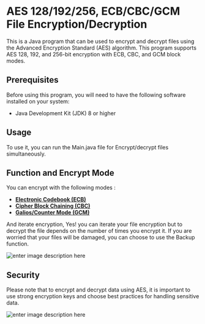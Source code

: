 ﻿# AES 128/192/256, ECB/CBC/GCM File Encryption/Decryption

This is a Java program that can be used to encrypt and decrypt files using the Advanced Encryption Standard (AES) algorithm. This program supports AES 128, 192, and 256-bit encryption with ECB, CBC, and GCM block modes.

## Prerequisites

Before using this program, you will need to have the following software installed on your system:

-   Java Development Kit (JDK) 8 or higher


## Usage

To use it, you can run the Main.java file for Encrypt/decrypt files simultaneously.

## Function and Encrypt Mode

You can encrypt with the following modes :
- [**Electronic Codebook (ECB)**](https://www.techtarget.com/searchsecurity/definition/Electronic-Code-Book)
- [**Cipher Block Chaining (CBC)**](https://www.educative.io/answers/what-is-cbc)
- [**Galios/Counter Mode (GCM)**](https://en.wikipedia.org/wiki/Galois/Counter_Mode)

And iterate encryption, Yes! you can iterate your file encryption but to decrypt the file depends on the number of times you encrypt it. If you are worried that your files will be damaged, you can choose to use the Backup function.

![enter image description here](https://media.tenor.com/fxuUKyzBcG8AAAAC/anime-wow.gif)

## Security

Please note that to encrypt and decrypt data using AES, it is important to use strong encryption keys and choose best practices for handling sensitive data.

![enter image description here](https://media.tenor.com/NhJQeueIiKwAAAAC/anime-thumbs.gif)
